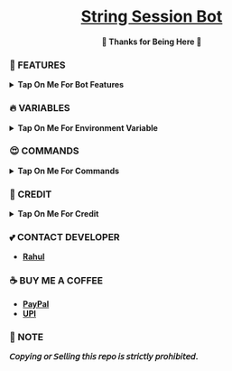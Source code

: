 <h1 align="center">
 <b><a href="https://youtu.be/FEtTOCOOUq8" target="/blank">String Session Bot</a>
</h1>

<p align="center">🩷 Thanks for Being Here 🩷</p>



### 🥰 FEATURES

<details><summary>Tap On Me For Bot Features</summary>

- Generate Pyrogram Session
- Generate Pyrogram Bot Session
- Generate Telethon Session
- Generate Telethon Bot Session
- Can Add Multiple Force Subscribe Channel
- Can Broadcast Message To Users
- Fully modified repo
- Deploy To Koyeb + Heroku + Railway.
- [Developer support](https://telegram.me/TechifySupport) 24x7.
</details>


### 🔥 VARIABLES

<details><summary>Tap On Me For Environment Variable</summary>

- `API_ID` : Get From [Here](https://youtu.be/RdMY6Lqfi9w)
- `API_HASH` : Get From [Here](https://youtu.be/RdMY6Lqfi9w)
- `BOT_TOKEN` : Get From [BotFather](https://youtu.be/aJILCCXfNVM)
- `MONGO_DB_URI` : Mongodb [Database](https://youtu.be/pMJpHoiu1go)
- `OWNER_ID` : Your Telegram ID.
- `LOG_CHANNEL` : Log Channel ID.
- `AUTH_CHANNELS` : Fsub Channel ID.

</details>

### 😍 COMMANDS

<b><details><summary>Tap On Me For Commands</summary>
```
start - Start The Bot
gen - To start generation string session
users - To det details of Users
cancel - To cancel the string generation process
broadcast - To broadcast your message
```
</b>
</details>


### 🥳 CREDIT

<details><summary>Tap On Me For Credit</summary>


💝 [TechifyBots](https://github.com/TechifyBots)

💞[WeRdeveloper](https://github.com/WeRdevelopers)
</details>

### 💕 CONTACT DEVELOPER

- [Rahul](https://telegram.me/TechifySupport)

### ☕ BUY ME A COFFEE
- [PayPal](https://paypal.me/TechifyBots)
- [UPI](https://TechifyBots.github.io/Donate)

### 📌 NOTE

𝘊𝘰𝘱𝘺𝘪𝘯𝘨 𝘰𝘳 𝘚𝘦𝘭𝘭𝘪𝘯𝘨 𝘵𝘩𝘪𝘴 𝘳𝘦𝘱𝘰 𝘪𝘴 𝘴𝘵𝘳𝘪𝘤𝘵𝘭𝘺 𝘱𝘳𝘰𝘩𝘪𝘣𝘪𝘵𝘦𝘥.</b>
